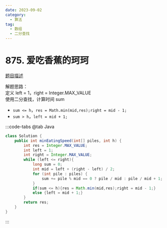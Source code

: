 ```yaml
---
date: 2023-09-02
category: 
  - 算法
tag: 
  - 数组
  - 二分查找
---
```


# 875. 爱吃香蕉的珂珂


<Badge text="中等" type="warning" vertical="middle" />

[题目描述](https://leetcode.cn/problems/koko-eating-bananas/description/?envType=study-plan-v2&envId=leetcode-75)

解题思路：   
定义 left = 1，right = Integer.MAX_VALUE  
使用二分查找，计算时间 sum  
-  `sum <= h`，`res = Math.min(mid,res);right = mid - 1;`
- `sum > h`，`left = mid + 1;`

:::code-tabs
@tab Java
```java
class Solution {
    public int minEatingSpeed(int[] piles, int h) {
        int res = Integer.MAX_VALUE;
        int left = 1;
        int right = Integer.MAX_VALUE;
        while (left <= right){
            long sum = 0;
            int mid = left + (right - left) / 2;
            for (int pile : piles) {
                sum += pile % mid == 0 ? pile / mid : pile / mid + 1;
            }
            if(sum <= h){res = Math.min(mid,res);right = mid - 1;}
            else {left = mid + 1;}
        }
        return res;
    }
}
```
:::